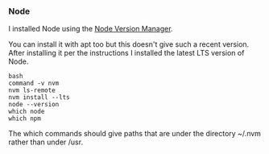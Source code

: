 
### Node

I installed Node using the [Node Version Manager](https://github.com/nvm-sh/nvm).

You can install it with apt too but this doesn't give such a recent version.
After installing it per the instructions I installed the latest LTS version of Node.

~~~
bash
command -v nvm
nvm ls-remote
nvm install --lts
node --version
which node
which npm
~~~

The which commands should give paths that are under the directory ~/.nvm rather than under /usr.